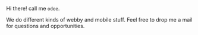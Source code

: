 Hi there! call me `odee`.

We do different kinds of webby and mobile stuff.
Feel free to drop me a mail for questions and opportunities.
